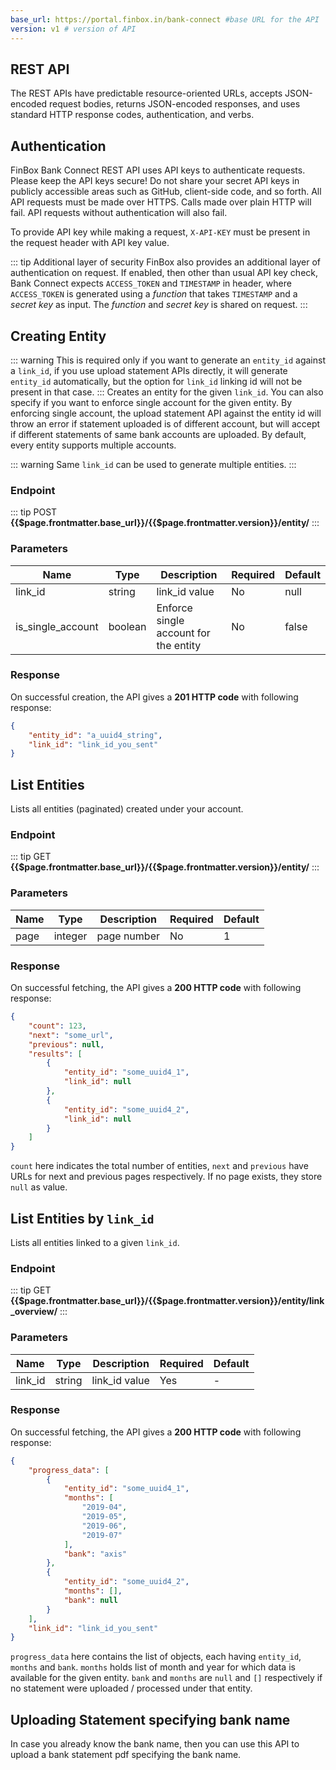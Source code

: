 ```yaml
---
base_url: https://portal.finbox.in/bank-connect #base URL for the API
version: v1 # version of API
---
```


## REST API
The REST APIs have predictable resource-oriented URLs, accepts JSON-encoded request bodies, returns JSON-encoded responses, and uses standard HTTP response codes, authentication, and verbs.

## Authentication
FinBox Bank Connect REST API uses API keys to authenticate requests. Please keep the API keys secure! Do not share your secret API keys in publicly accessible areas such as GitHub, client-side code, and so forth. All API requests must be made over HTTPS. Calls made over plain HTTP will fail. API requests without authentication will also fail.

To provide API key while making a request, `X-API-KEY` must be present in the request header with API key value.

::: tip Additional layer of security
FinBox also provides an additional layer of authentication on request. If enabled, then other than usual API key check, Bank Connect expects `ACCESS_TOKEN` and `TIMESTAMP` in header, where `ACCESS_TOKEN` is generated using a _function_ that takes `TIMESTAMP` and a _secret key_ as input. The _function_ and _secret key_ is shared on request.
:::

## Creating Entity
::: warning
This is required only if you want to generate an `entity_id` against a `link_id`, if you use upload statement APIs directly, it will generate `entity_id` automatically, but the option for `link_id` linking id will not be present in that case.
:::
Creates an entity for the given `link_id`. You can also specify if you want to enforce single account for the given entity. By enforcing single account, the upload statement API against the entity id will throw an error if statement uploaded is of different account, but will accept if different statements of same bank accounts are uploaded. By default, every entity supports multiple accounts.

::: warning
Same `link_id` can be used to generate multiple entities.
:::

### Endpoint
::: tip
POST **{{$page.frontmatter.base_url}}/{{$page.frontmatter.version}}/entity/**
:::

### Parameters
| Name | Type | Description | Required  | Default |
| - | - | - | - | - |
| link_id | string  | link_id value | No | null |
| is_single_account | boolean | Enforce single account for the entity | No | false |

### Response
On successful creation, the API gives a **201 HTTP code** with following response:
```json
{
    "entity_id": "a_uuid4_string",
    "link_id": "link_id_you_sent"
}
```

## List Entities
Lists all entities (paginated) created under your account.

### Endpoint
::: tip
GET **{{$page.frontmatter.base_url}}/{{$page.frontmatter.version}}/entity/**
:::

### Parameters
| Name | Type | Description | Required  | Default |
| - | - | - | - | - |
| page | integer  | page number | No | 1 |

### Response
On successful fetching, the API gives a **200 HTTP code** with following response:
```json
{
    "count": 123,
    "next": "some_url",
    "previous": null,
    "results": [
        {
            "entity_id": "some_uuid4_1",
            "link_id": null
        },
        {
            "entity_id": "some_uuid4_2",
            "link_id": null
        }
    ]
}
```
`count` here indicates the total number of entities, `next` and `previous` have URLs for next and previous pages respectively. If no page exists, they store `null` as value.


## List Entities by `link_id`
Lists all entities linked to a given `link_id`.

### Endpoint
::: tip
GET **{{$page.frontmatter.base_url}}/{{$page.frontmatter.version}}/entity/link_overview/**
:::

### Parameters
| Name | Type | Description | Required  | Default |
| - | - | - | - | - |
| link_id | string  | link_id value | Yes | - |

### Response
On successful fetching, the API gives a **200 HTTP code** with following response:
```json
{
    "progress_data": [
        {
            "entity_id": "some_uuid4_1",
            "months": [
                "2019-04",
                "2019-05",
                "2019-06",
                "2019-07"
            ],
            "bank": "axis"
        },
        {
            "entity_id": "some_uuid4_2",
            "months": [],
            "bank": null
        }
    ],
    "link_id": "link_id_you_sent"
}
```
`progress_data` here contains the list of objects, each having `entity_id`, `months` and `bank`. `months` holds list of month and year for which data is available for the given entity. `bank` and `months` are `null` and `[]` respectively if no statement were uploaded / processed under that entity.


## Uploading Statement specifying bank name
In case you already know the bank name, then you can use this API to upload a bank statement pdf specifying the bank name.
